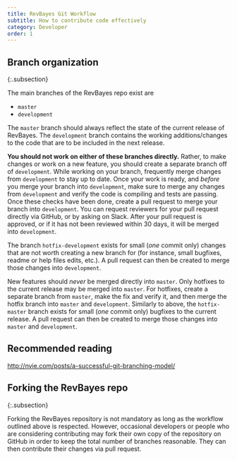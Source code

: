 ```yaml
---
title: RevBayes Git Workflow
subtitle: How to contribute code effectively
category: Developer
order: 1
---
```


## Branch organization
{:.subsection}

The main branches of the RevBayes repo exist are

-   `master`
-   `development`

The `master` branch should always reflect the state of the current release of
RevBayes. The `development` branch contains the working additions/changes to the
code that are to be included in the next release.

**You should not work on either of these branches directly.** Rather, to make changes or work on a new feature, you should create a separate branch off of `development`. While working on your branch, frequently merge changes from `development` to stay up to date.
Once your work is ready, and *before* you merge your branch into `development`,
make sure to merge any changes from `development` and verify the code is
compiling and tests are passing.
Once these checks have been done, create a pull request to merge your branch into `development`. You can request reviewers for your pull request directly via GitHub, or by asking on Slack. After your pull request is approved, or if it has not been reviewed within 30 days, it will be merged into `development`.

The branch `hotfix-development` exists for small (*one* commit only) changes that are not worth creating a new branch for (for instance, small bugfixes, readme or help files edits, etc.). A pull request can then be created to merge those changes into `development`.

New features should *never* be merged directly into `master`. Only hotfixes to the current release may be merged into `master`.
For hotfixes, create a separate branch from `master`, make the fix and verify
it, and then merge the hotfix branch into `master` and `development`. Similarly to above, the `hotfix-master` branch exists for small (*one* commit only) bugfixes to the current release. A pull request can then be created to merge those changes into `master` and `development`.

## Recommended reading

<http://nvie.com/posts/a-successful-git-branching-model/>

## Forking the RevBayes repo
{:.subsection}

Forking the RevBayes repository is not mandatory as long as the workflow outlined above is respected. However, occasional developers or people who are considering contributing may fork their own copy of the repository on GitHub in order to keep the total number of branches reasonable. They can then contribute their changes via pull request.
